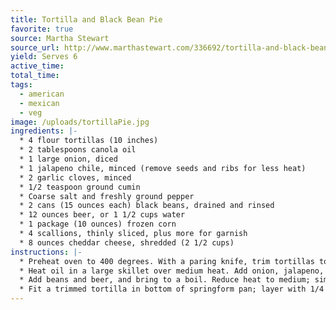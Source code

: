 ```yaml
---
title: Tortilla and Black Bean Pie
favorite: true
source: Martha Stewart
source_url: http://www.marthastewart.com/336692/tortilla-and-black-bean-pie
yield: Serves 6
active_time: 
total_time: 
tags: 
  - american
  - mexican
  - veg
image: /uploads/tortillaPie.jpg
ingredients: |-
  * 4 flour tortillas (10 inches) 
  * 2 tablespoons canola oil 
  * 1 large onion, diced 
  * 1 jalapeno chile, minced (remove seeds and ribs for less heat) 
  * 2 garlic cloves, minced 
  * 1/2 teaspoon ground cumin 
  * Coarse salt and freshly ground pepper 
  * 2 cans (15 ounces each) black beans, drained and rinsed 
  * 12 ounces beer, or 1 1/2 cups water 
  * 1 package (10 ounces) frozen corn 
  * 4 scallions, thinly sliced, plus more for garnish 
  * 8 ounces cheddar cheese, shredded (2 1/2 cups) 
instructions: |-
  * Preheat oven to 400 degrees. With a paring knife, trim tortillas to fit a 9-inch springform pan. Use the bottom of the pan as a guide. Set aside. 
  * Heat oil in a large skillet over medium heat. Add onion, jalapeno, garlic, and cumin; season with salt and pepper. Cook, stirring occasionally, until softened, 5 to 7 minutes. 
  * Add beans and beer, and bring to a boil. Reduce heat to medium; simmer until liquid has almost evaporated, 8 to 10 minutes. Stir in corn and scallions, and remove from heat. Taste and adjust for seasoning. 
  * Fit a trimmed tortilla in bottom of springform pan; layer with 1/4 of the beans and 1/2 cup of cheese. Repeat three times, using 1 cup cheese on top layer. Bake until cheese melts, 20 to 25 minutes. Remove side of pan; sprinkle pie with scallions. To serve, slice into wedges. 
---
```


